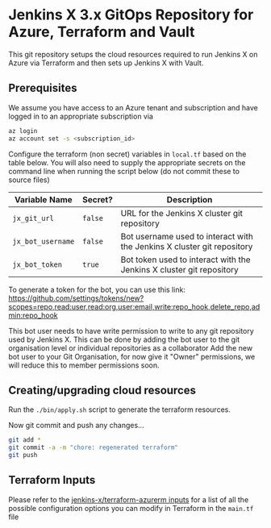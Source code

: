 # Jenkins X 3.x GitOps Repository for Azure, Terraform and Vault

This git repository setups the cloud resources required to run Jenkins X on Azure via Terraform and then sets up Jenkins X with Vault.

## Prerequisites

We assume you have access to an Azure tenant and subscription and have logged in to an appropriate subscription via

```sh
az login
az account set -s <subscription_id>
```

Configure the terraform (non secret) variables in `local.tf` based on the table below. You will also need to supply the appropriate secrets
on the command line when running the script below (do not commit these to source files)

| Variable Name | Secret? | Description |
|------|-----|--------|
| `jx_git_url` | `false` | URL for the Jenkins X cluster git repository
| `jx_bot_username` | `false` | Bot username used to interact with the Jenkins X cluster git repository
| `jx_bot_token` | `true` | Bot token used to interact with the Jenkins X cluster git repository

To generate a token for the bot, you can use this link: https://github.com/settings/tokens/new?scopes=repo,read:user,read:org,user:email,write:repo_hook,delete_repo,admin:repo_hook

This bot user needs to have write permission to write to any git repository used by Jenkins X. This can be done by adding the bot user to the git organisation level or individual repositories as a collaborator Add the new bot user to your Git Organisation, for now give it "Owner" permissions, we will reduce this to member permissions soon.

## Creating/upgrading cloud resources

Run the `./bin/apply.sh` script to generate the terraform resources.

Now git commit and push any changes...

```bash 
git add *
git commit -a -m "chore: regenerated terraform"
git push
```

## Terraform Inputs

Please refer to the [jenkins-x/terraform-azurerm inputs](https://github.com/jenkins-x/terraform-azurerm-jx#inputs) for a list of all the possible configuration options you can modify in Terraform in the `main.tf` file

